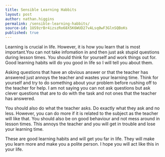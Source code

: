 ```yaml
---
title: Sensible Learning Habbits
layout: post
author: nathan.higgins
permalink: /sensible-learning-habbits/
source-id: 1US9zrBr4izszRo68X5K6WUD27vALsq0wF3GlnSQBoKs
published: true
---
```

Learning is crucial in life. However, it is how you learn that is most important.You can not take infomation in and then just ask stupid questions during lesson times. You should think for yourself and work things out for. Good learning habits will do you good in life so I will tell you about them.

Asking questions that have an obvious answer or that the teacher has answered just annoys the teacher and wastes your learning time. Think for yourself and try to do something about your problem before rushing off to the teacher for help. I am not saying you can not ask questions but ask clever questions that are to do with the task and not ones that the teacher has answered.

You should also do what the teacher asks. Do exactly what they ask and no less. However, you can do more if it is related to the subject as the teacher will like that. You should also be on good behaviour and not mess around in lesson times. This annoys the teacher and you will get in trouble and lose your learning time.

These are good learning habits and will get you far in life. They will make you learn more and make you a polite person. I hope you will act like this in your life.

